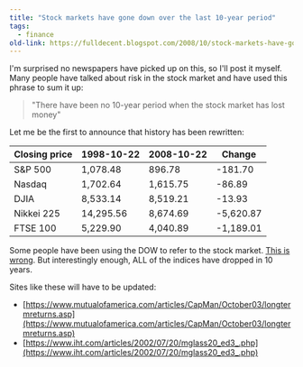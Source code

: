 ```yaml
---
title: "Stock markets have gone down over the last 10-year period"
tags: 
  - finance	
old-link: https://fulldecent.blogspot.com/2008/10/stock-markets-have-gone-down-over-last.html
---
```


I'm surprised no newspapers have picked up on this, so I'll post it myself. Many people have talked about risk in the stock market and have used this phrase to sum it up:

> "There have been no 10-year period when the stock market has lost money"

Let me be the first to announce that history has been rewritten:

| Closing price | 1998-10-22 | 2008-10-22 | Change |
| --- | --- | --- | --- |
| S&P 500 | 1,078.48 | 896.78 | -181.70 |
| Nasdaq | 1,702.64 | 1,615.75 | -86.89 |
| DJIA | 8,533.14 | 8,519.21 | -13.93 |
| Nikkei 225 | 14,295.56 | 8,674.69 | -5,620.87 |
| FTSE 100 | 5,229.90 | 4,040.89 | -1,189.01 |

Some people have been using the DOW to refer to the stock market. [This is wrong](https://fulldecent.blogspot.com/2008/09/where-do-you-get-your-finance-news-why.html). But interestingly enough, ALL of the indices have dropped in 10 years.

Sites like these will have to be updated:

- [https://www.mutualofamerica.com/articles/CapMan/October03/longtermreturns.asp](https://www.mutualofamerica.com/articles/CapMan/October03/longtermreturns.asp)
- [https://www.iht.com/articles/2002/07/20/mglass20_ed3_.php](https://www.iht.com/articles/2002/07/20/mglass20_ed3_.php)